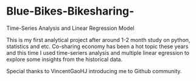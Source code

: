 # Blue-Bikes-Bikesharing-
Time-Series Analysis and Linear Regression Model


This is my first analytical project after around 1-2 month study on python, statistics and etc.
Co-sharing economy has been a hot topic these years and this time I used time-seriers analysis and multiple linear egression to explore some insights from the historical data.

Special thanks to VincentGaoHJ introducing me to Github community.
